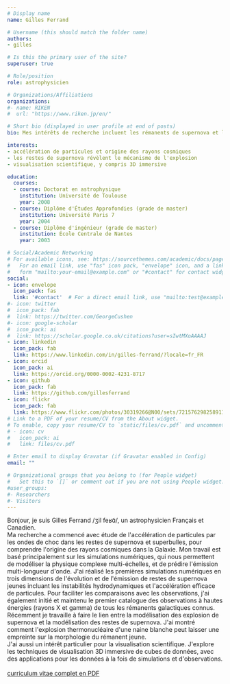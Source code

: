 ```yaml
---
# Display name
name: Gilles Ferrand

# Username (this should match the folder name)
authors:
- gilles

# Is this the primary user of the site?
superuser: true

# Role/position
role: astrophysicien

# Organizations/Affiliations
organizations:
#- name: RIKEN
#  url: "https://www.riken.jp/en/"

# Short bio (displayed in user profile at end of posts)
bio: Mes intérêts de recherche incluent les rémanents de supernova et les rayons cosmiques, je travaille également sur la visualisation scientifique.

interests:
- accélération de particules et origine des rayons cosmiques
- les restes de supernova révèlent le mécanisme de l'explosion
- visualisation scientifique, y compris 3D immersive

education:
  courses:
  - course: Doctorat en astrophysique
    institution: Université de Toulouse
    year: 2008
  - course: Diplôme d'Études Approfondies (grade de master)
    institution: Université Paris 7
    year: 2004
  - course: Diplôme d'ingénieur (grade de master)
    institution: École Centrale de Nantes
    year: 2003

# Social/Academic Networking
# For available icons, see: https://sourcethemes.com/academic/docs/page-builder/#icons
#   For an email link, use "fas" icon pack, "envelope" icon, and a link in the
#   form "mailto:your-email@example.com" or "#contact" for contact widget.
social:
- icon: envelope
  icon_pack: fas
  link: '#contact'  # For a direct email link, use "mailto:test@example.org".
#- icon: twitter
#  icon_pack: fab
#  link: https://twitter.com/GeorgeCushen
#- icon: google-scholar
#  icon_pack: ai
#  link: https://scholar.google.co.uk/citations?user=sIwtMXoAAAAJ
- icon: linkedin
  icon_pack: fab
  link: https://www.linkedin.com/in/gilles-ferrand/?locale=fr_FR
- icon: orcid
  icon_pack: ai
  link: https://orcid.org/0000-0002-4231-8717
- icon: github
  icon_pack: fab
  link: https://github.com/gillesferrand
- icon: flickr
  icon_pack: fab
  link: https://www.flickr.com/photos/30319266@N00/sets/72157629825891188/
# Link to a PDF of your resume/CV from the About widget.
# To enable, copy your resume/CV to `static/files/cv.pdf` and uncomment the lines below.
# - icon: cv
#   icon_pack: ai
#   link: files/cv.pdf

# Enter email to display Gravatar (if Gravatar enabled in Config)
email: ""

# Organizational groups that you belong to (for People widget)
#   Set this to `[]` or comment out if you are not using People widget.
#user_groups:
#- Researchers
#- Visitors
---
```


Bonjour, je suis Gilles Ferrand /ʒil feʁɑ̃/, un astrophysicien Français et Canadien.<br>
Ma recherche a commencé avec étude de l'accélération de particules par les ondes de choc dans les restes de supernova et superbulles, pour comprendre l'origine des rayons cosmiques dans la Galaxie. Mon travail est basé principalement sur les simulations numériques, qui nous permettent de modéliser la physique complexe multi-échelles, et de prédire l'émission multi-longueur d'onde. J'ai réalisé les premières simulations numériques en trois dimensions de l'évolution et de l'émission de restes de supernova jeunes incluant les instabilités hydrodynamiques et l'accélération efficace de particules. Pour faciliter les comparaisons avec les observations, j'ai également initié et maintenu le premier catalogue des observations à hautes énergies (rayons X et gamma) de tous les rémanents galactiques connus. Récemment je travaille à faire le lien entre la modélisation des explosion de supernova et la modélisation des restes de supernova. J'ai montré comment l'explosion thermonucléaire d'une naine blanche peut laisser une empreinte sur la morphologie du rémanent jeune.<br>
J'ai aussi un intérêt particulier pour la visualisation scientifique. J'explore les techniques de visualisation 3D immersive de cubes de données, avec des applications pour les données à la fois de simulations et d'observations.<br>
<br>
[curriculum vitae complet en PDF](https://www.dropbox.com/scl/fi/2tgc53bnljlp4jyzp53g0/FERRAND_2023-05_CV.pdf?rlkey=zg8q0qq7u1n9gmsv0rdfk5nav&dl=0)
